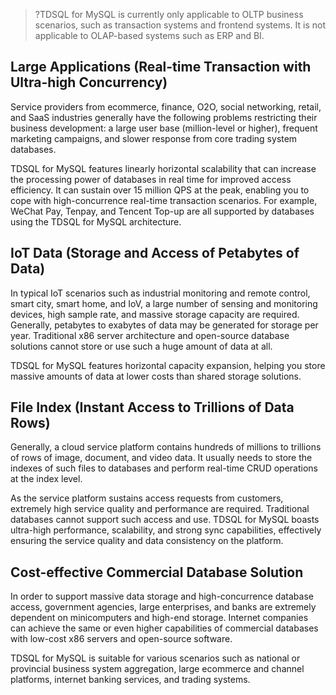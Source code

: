 
>?TDSQL for MySQL is currently only applicable to OLTP business scenarios, such as transaction systems and frontend systems. It is not applicable to OLAP-based systems such as ERP and BI.

## Large Applications (Real-time Transaction with Ultra-high Concurrency)
Service providers from ecommerce, finance, O2O, social networking, retail, and SaaS industries generally have the following problems restricting their business development: a large user base (million-level or higher), frequent marketing campaigns, and slower response from core trading system databases.

TDSQL for MySQL features linearly horizontal scalability that can increase the processing power of databases in real time for improved access efficiency. It can sustain over 15 million QPS at the peak, enabling you to cope with high-concurrence real-time transaction scenarios. For example, WeChat Pay, Tenpay, and Tencent Top-up are all supported by databases using the TDSQL for MySQL architecture.
  
## IoT Data (Storage and Access of Petabytes of Data)
In typical IoT scenarios such as industrial monitoring and remote control, smart city, smart home, and IoV, a large number of sensing and monitoring devices, high sample rate, and massive storage capacity are required. Generally, petabytes to exabytes of data may be generated for storage per year. Traditional x86 server architecture and open-source database solutions cannot store or use such a huge amount of data at all.

TDSQL for MySQL features horizontal capacity expansion, helping you store massive amounts of data at lower costs than shared storage solutions.
  
## File Index (Instant Access to Trillions of Data Rows)
Generally, a cloud service platform contains hundreds of millions to trillions of rows of image, document, and video data. It usually needs to store the indexes of such files to databases and perform real-time CRUD operations at the index level.

As the service platform sustains access requests from customers, extremely high service quality and performance are required. Traditional databases cannot support such access and use. TDSQL for MySQL boasts ultra-high performance, scalability, and strong sync capabilities, effectively ensuring the service quality and data consistency on the platform.
  
## Cost-effective Commercial Database Solution
In order to support massive data storage and high-concurrence database access, government agencies, large enterprises, and banks are extremely dependent on minicomputers and high-end storage. Internet companies can achieve the same or even higher capabilities of commercial databases with low-cost x86 servers and open-source software.

TDSQL for MySQL is suitable for various scenarios such as national or provincial business system aggregation, large ecommerce and channel platforms, internet banking services, and trading systems.
